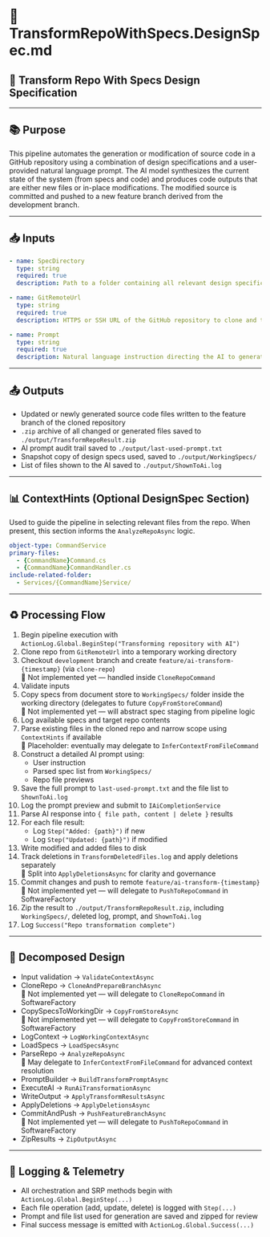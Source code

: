 # 🧠 TransformRepoWithSpecs.DesignSpec.md

## 📘 Transform Repo With Specs Design Specification

---

## 📚 Purpose

This pipeline automates the generation or modification of source code in a GitHub repository using a combination of design specifications and a user-provided natural language prompt. The AI model synthesizes the current state of the system (from specs and code) and produces code outputs that are either new files or in-place modifications. The modified source is committed and pushed to a new feature branch derived from the development branch.

---

## 📥 Inputs

```yaml
- name: SpecDirectory
  type: string
  required: true
  description: Path to a folder containing all relevant design specifications (e.g., *.DesignSpec.md)

- name: GitRemoteUrl
  type: string
  required: true
  description: HTTPS or SSH URL of the GitHub repository to clone and transform

- name: Prompt
  type: string
  required: true
  description: Natural language instruction directing the AI to generate or modify code using the provided specs and repository context
```

---

## 📤 Outputs

- Updated or newly generated source code files written to the feature branch of the cloned repository
- `.zip` archive of all changed or generated files saved to `./output/TransformRepoResult.zip`
- AI prompt audit trail saved to `./output/last-used-prompt.txt`
- Snapshot copy of design specs used, saved to `./output/WorkingSpecs/`
- List of files shown to the AI saved to `./output/ShownToAi.log`

---

## 📊 ContextHints (Optional DesignSpec Section)

Used to guide the pipeline in selecting relevant files from the repo. When present, this section informs the `AnalyzeRepoAsync` logic.

```yaml
object-type: CommandService
primary-files:
  - {CommandName}Command.cs
  - {CommandName}CommandHandler.cs
include-related-folder:
  - Services/{CommandName}Service/
```

---

## ♻️ Processing Flow

1. Begin pipeline execution with `ActionLog.Global.BeginStep("Transforming repository with AI")`
2. Clone repo from `GitRemoteUrl` into a temporary working directory
3. Checkout `development` branch and create `feature/ai-transform-{timestamp}` (via `clone-repo`)  
   🔧 Not implemented yet — handled inside `CloneRepoCommand`
4. Validate inputs
5. Copy specs from document store to `WorkingSpecs/` folder inside the working directory (delegates to future `CopyFromStoreCommand`)  
   🔧 Not implemented yet — will abstract spec staging from pipeline logic
6. Log available specs and target repo contents
7. Parse existing files in the cloned repo and narrow scope using `ContextHints` if available  
   🔧 Placeholder: eventually may delegate to `InferContextFromFileCommand`
8. Construct a detailed AI prompt using:
   - User instruction
   - Parsed spec list from `WorkingSpecs/`
   - Repo file previews
9. Save the full prompt to `last-used-prompt.txt` and the file list to `ShownToAi.log`
10. Log the prompt preview and submit to `IAiCompletionService`
11. Parse AI response into `{ file path, content | delete }` results
12. For each file result:
    - Log `Step("Added: {path}")` if new
    - Log `Step("Updated: {path}")` if modified
13. Write modified and added files to disk
14. Track deletions in `TransformDeletedFiles.log` and apply deletions separately  
    🧩 Split into `ApplyDeletionsAsync` for clarity and governance
15. Commit changes and push to remote `feature/ai-transform-{timestamp}`  
    🔧 Not implemented yet — will delegate to `PushToRepoCommand` in SoftwareFactory
16. Zip the result to `./output/TransformRepoResult.zip`, including `WorkingSpecs/`, deleted log, prompt, and `ShownToAi.log`
17. Log `Success("Repo transformation complete")`

---

## 🧩 Decomposed Design

- Input validation → `ValidateContextAsync`
- CloneRepo → `CloneAndPrepareBranchAsync`  
  🔧 Not implemented yet — will delegate to `CloneRepoCommand` in SoftwareFactory
- CopySpecsToWorkingDir → `CopyFromStoreAsync`  
  🔧 Not implemented yet — will delegate to `CopyFromStoreCommand` in SoftwareFactory
- LogContext → `LogWorkingContextAsync`
- LoadSpecs → `LoadSpecsAsync`
- ParseRepo → `AnalyzeRepoAsync`  
  🔧 May delegate to `InferContextFromFileCommand` for advanced context resolution
- PromptBuilder → `BuildTransformPromptAsync`
- ExecuteAI → `RunAiTransformationAsync`
- WriteOutput → `ApplyTransformResultsAsync`
- ApplyDeletions → `ApplyDeletionsAsync`
- CommitAndPush → `PushFeatureBranchAsync`  
  🔧 Not implemented yet — will delegate to `PushToRepoCommand` in SoftwareFactory
- ZipResults → `ZipOutputAsync`

---

## 🧠 Logging & Telemetry

- All orchestration and SRP methods begin with `ActionLog.Global.BeginStep(...)`
- Each file operation (add, update, delete) is logged with `Step(...)`
- Prompt and file list used for generation are saved and zipped for review
- Final success message is emitted with `ActionLog.Global.Success(...)`
